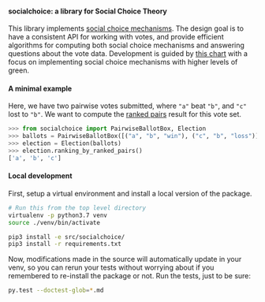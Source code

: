 
#### socialchoice: a library for Social Choice Theory

This library implements [social choice mechanisms](https://en.wikipedia.org/wiki/Social_choice_theory). The design goal is to have a consistent API for working with votes, and provide efficient algorithms for computing both social choice mechanisms and answering questions about the vote data. Development is guided by [this chart](https://en.wikipedia.org/wiki/Ranked_pairs#Comparison_table) with a focus on implementing social choice mechanisms with higher levels of green. 


#### A minimal example
Here, we have two pairwise votes submitted, where `"a"` beat `"b"`, and `"c"` lost to `"b"`. We want to compute the [ranked pairs](https://en.wikipedia.org/wiki/Ranked_pairs) result for this vote set.
```python
>>> from socialchoice import PairwiseBallotBox, Election   
>>> ballots = PairwiseBallotBox([("a", "b", "win"), ("c", "b", "loss")])
>>> election = Election(ballots)
>>> election.ranking_by_ranked_pairs()
['a', 'b', 'c']

```


#### Local development
First, setup a virtual environment and install a local version of the package.
```bash
# Run this from the top level directory
virtualenv -p python3.7 venv
source ./venv/bin/activate

pip3 install -e src/socialchoice/
pip3 install -r requirements.txt
```
Now, modifications made in the source will automatically update in your venv, so you can rerun your tests without worrying about if you remembered to re-install the package or not. Run the tests, just to be sure:
```bash
py.test --doctest-glob=*.md
```



